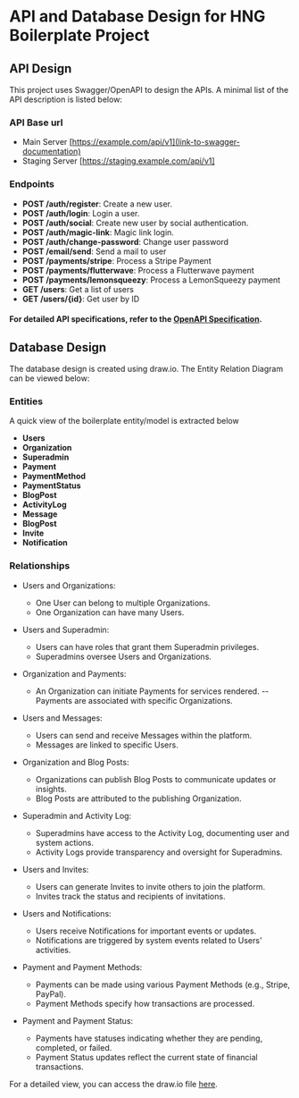 # API and Database Design for HNG Boilerplate Project

## API Design

This project uses Swagger/OpenAPI to design the APIs. A minimal list of the API description is listed below: 

### API Base url

 - Main Server [https://example.com/api/v1](link-to-swagger-documentation)
 - Staging Server [https://staging.example.com/api/v1]


### Endpoints

- **POST /auth/register**: Create a new user.
- **POST /auth/login**: Login a user.
- **POST /auth/social**: Create new user by social authentication.
- **POST /auth/magic-link**: Magic link login.
- **POST /auth/change-password**: Change user password
- **POST /email/send**: Send a mail to user
- **POST /payments/stripe**: Process a Stripe Payment
- **POST /payments/flutterwave**: Process a Flutterwave payment
- **POST /payments/lemonsqueezy**: Process a LemonSqueezy payment
- **GET /users**: Get a list of users
- **GET /users/{id}**: Get user by ID


#### For detailed API specifications, refer to the [OpenAPI Specification](https://app.swaggerhub.com/apis/ZainabAlayande/boilerplate-api/1.0.0).

## Database Design

The database design is created using draw.io. The Entity Relation Diagram can be viewed below:


### Entities

A quick view of the boilerplate entity/model is extracted below

- **Users**
- **Organization**
- **Superadmin**
- **Payment**
- **PaymentMethod**
- **PaymentStatus**
- **BlogPost**
- **ActivityLog**
- **Message**
- **BlogPost**
- **Invite**
- **Notification**

 

### Relationships

- Users and Organizations:

  - One User can belong to multiple Organizations.
  - One Organization can have many Users.

- Users and Superadmin:

  - Users can have roles that grant them Superadmin   privileges.
  - Superadmins oversee Users and Organizations.

- Organization and Payments:

  - An Organization can initiate Payments for services rendered.
  -- Payments are associated with specific Organizations.

- Users and Messages:

  - Users can send and receive Messages within the platform.
  - Messages are linked to specific Users.

- Organization and Blog Posts:

  - Organizations can publish Blog Posts to communicate updates or insights.
  - Blog Posts are attributed to the publishing Organization.

- Superadmin and Activity Log:

  - Superadmins have access to the Activity Log, documenting user and system actions.
  - Activity Logs provide transparency and oversight for Superadmins.

- Users and Invites:

  - Users can generate Invites to invite others to join the platform.
  - Invites track the status and recipients of invitations.

- Users and Notifications:

  - Users receive Notifications for important events or updates.
  - Notifications are triggered by system events related to Users' activities.

- Payment and Payment Methods:

  - Payments can be made using various Payment Methods (e.g., Stripe, PayPal).
  - Payment Methods specify how transactions are processed.

- Payment and Payment Status:

  - Payments have statuses indicating whether they are pending, completed, or failed.
  - Payment Status updates reflect the current state of financial transactions.


For a detailed view, you can access the draw.io file [here](https://viewer.diagrams.net/index.html?tags=%7B%7D&lightbox=1&highlight=0000ff&edit=_blank&layers=1&nav=1&title=Team-superstar.drawio#Uhttps%3A%2F%2Fdrive.google.com%2Fuc%3Fid%3D1bCSuJ6I8GPU-jEiOfVUcaau72-Tv2GRl%26export%3Ddownload#%7B%22pageId%22%3A%22R2lEEEUBdFMjLlhIrx00%22%7D).
